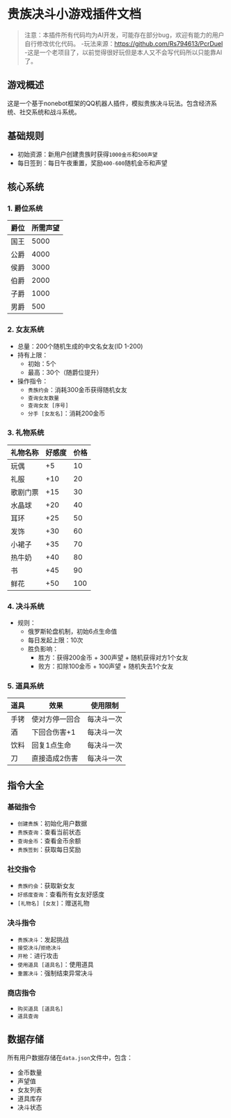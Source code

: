 # 贵族决斗小游戏插件文档

> 注意：本插件所有代码均为AI开发，可能存在部分bug，欢迎有能力的用户自行修改优化代码。
-玩法来源：https://github.com/Rs794613/PcrDuel
-这是一个老项目了，以前觉得很好玩但是本人又不会写代码所以只能靠AI了。

## 游戏概述
这是一个基于nonebot框架的QQ机器人插件，模拟贵族决斗玩法。包含经济系统、社交系统和战斗系统。

## 基础规则
- 初始资源：新用户创建贵族时获得`1000金币`和`500声望`
- 每日签到：每日午夜重置，奖励`400-600`随机金币和声望

## 核心系统

### 1. 爵位系统
| 爵位   | 所需声望 |
|--------|----------|
| 国王   | 5000     |
| 公爵   | 4000     |
| 侯爵   | 3000     |
| 伯爵   | 2000     |
| 子爵   | 1000     |
| 男爵   | 500      |

### 2. 女友系统
- 总量：200个随机生成的中文名女友(ID 1-200)
- 持有上限：
  - 初始：5个
  - 最高：30个（随爵位提升）
- 操作指令：
  - `贵族约会`：消耗300金币获得随机女友
  - `查询女友数量`
  - `查询女友 [序号]`
  - `分手 [女友名]`：消耗200金币

### 3. 礼物系统
| 礼物名称 | 好感度 | 价格 |
|----------|--------|------|
| 玩偶     | +5     | 10   |
| 礼服     | +10    | 20   |
| 歌剧门票 | +15    | 30   |
| 水晶球   | +20    | 40   |
| 耳环     | +25    | 50   |
| 发饰     | +30    | 60   |
| 小裙子   | +35    | 70   |
| 热牛奶   | +40    | 80   |
| 书       | +45    | 90   |
| 鲜花     | +50    | 100  |

### 4. 决斗系统
- 规则：
  - 俄罗斯轮盘机制，初始6点生命值
  - 每日发起上限：10次
  - 胜负影响：
    - 胜方：获得200金币 + 300声望 + 随机获得对方1个女友
    - 败方：扣除100金币 + 100声望 + 随机失去1个女友

### 5. 道具系统
| 道具 | 效果 | 使用限制 |
|------|------|----------|
| 手铐 | 使对方停一回合 | 每决斗一次 |
| 酒   | 下回合伤害+1 | 每决斗一次 |
| 饮料 | 回复1点生命 | 每决斗一次 |
| 刀   | 直接造成2伤害 | 每决斗一次 |

## 指令大全

### 基础指令
- `创建贵族`：初始化用户数据
- `贵族查询`：查看当前状态
- `查询金币`：查看金币余额
- `贵族签到`：获取每日奖励

### 社交指令
- `贵族约会`：获取新女友
- `好感度查询`：查看所有女友好感度
- `[礼物名] [女友]`：赠送礼物

### 决斗指令
- `贵族决斗`：发起挑战
- `接受决斗`/`拒绝决斗`
- `开枪`：进行攻击
- `使用道具 [道具名]`：使用道具
- `重置决斗`：强制结束异常决斗

### 商店指令
- `购买道具 [道具名]`
- `道具查询`

## 数据存储
所有用户数据存储在`data.json`文件中，包含：
- 金币数量
- 声望值
- 女友列表
- 道具库存
- 决斗状态
